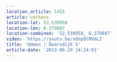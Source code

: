 ```yaml
---
location_article: 1455
article: varkens
location-lat: 52.539958
location-lon: 6.379887
location-combined: '52.539958, 6.379887'
video: 'https://youtu.be/vOnpQlMVmLI'
title: 'Ommen | Dwarsdijk 5'
article-date: '2013-08-29 14:24:01'
---
```

